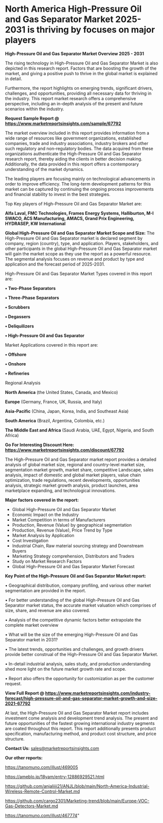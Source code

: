 # North America High-Pressure Oil and Gas Separator Market 2025-2031 is thriving by focuses on major players

<Strong> High-Pressure Oil and Gas Separator Market Overview 2025 - 2031</strong>

The rising technology in High-Pressure Oil and Gas Separator Market is also depicted in this research report. Factors that are boosting the growth of the market, and giving a positive push to thrive in the global market is explained in detail.

Furthermore, the report highlights on emerging trends, significant drivers, challenges, and opportunities, providing all necessary data for thriving in the industry. This report market research offers a comprehensive perspective, including an in-depth analysis of the present and future scenarios within the industry.

<strong>Request Sample Report @ <a href=https://www.marketreportsinsights.com/sample/67792>https://www.marketreportsinsights.com/sample/67792</a></strong>

The market overview included in this report provides information from a wide range of resources like government organizations, established companies, trade and industry associations, industry brokers and other such regulatory and non-regulatory bodies. The data acquired from these organizations authenticate the High-Pressure Oil and Gas Separator research report, thereby aiding the clients in better decision making. Additionally, the data provided in this report offers a contemporary understanding of the market dynamics.

The leading players are focusing mainly on technological advancements in order to improve efficiency. The long-term development patterns for this market can be captured by continuing the ongoing process improvements and financial stability to invest in the best strategies.

Top Key players of High-Pressure Oil and Gas Separator Market are:

<strong>Alfa Laval, FMC Technologies, Frames Energy Systems, Halliburton, M-I SWACO, ACS Manufacturing, AMACS, Grand Prix Engineering, HYDRASEP, KW International</strong>

<strong><b>Global High-Pressure Oil and Gas Separator Market Scope and Size:</b></strong>
The High-Pressure Oil and Gas Separator market is declared segment by company, region (country), type, and application. Players, stakeholders, and other participants in the global High-Pressure Oil and Gas Separator market will gain the market scope as they use the report as a powerful resource. The segmental analysis focuses on revenue and product by type and application and the forecast period of 2025-2031.

High-Pressure Oil and Gas Separator Market Types covered in this report are:

<strong>• Two-Phase Separators

• Three-Phase Separators

• Scrubbers

• Degassers

• Deliquilizers

• High-Pressure Oil and Gas Separator</strong>

Market Applications covered in this report are:

<strong>• Offshore

• Onshore

• Refineries</strong> 

Regional Analysis

<strong>North America</strong> (the United States, Canada, and Mexico)

<strong>Europe</strong> (Germany, France, UK, Russia, and Italy)

<strong>Asia-Pacific</strong> (China, Japan, Korea, India, and Southeast Asia)

<strong>South America</strong> (Brazil, Argentina, Colombia, etc.)

<strong>The Middle East and Africa</strong> (Saudi Arabia, UAE, Egypt, Nigeria, and South Africa)

<strong>Go For Interesting Discount Here: <a href=https://www.marketreportsinsights.com/discount/67792>https://www.marketreportsinsights.com/discount/67792</a></strong>

The High-Pressure Oil and Gas Separator market report provides a detailed analysis of global market size, regional and country-level market size, segmentation market growth, market share, competitive Landscape, sales analysis, impact of domestic and global market players, value chain optimization, trade regulations, recent developments, opportunities analysis, strategic market growth analysis, product launches, area marketplace expanding, and technological innovations.

<strong><b>Major factors covered in the report:</b></strong>
<ul>
  <li>Global High-Pressure Oil and Gas Separator Market </li>
  <li>Economic Impact on the Industry</li>
  <li>Market Competition in terms of Manufacturers</li>
  <li>Production, Revenue (Value) by geographical segmentation</li>
  <li>Production, Revenue (Value), Price Trend by Type</li>
  <li>Market Analysis by Application</li>
  <li>Cost Investigation</li>
  <li>Industrial Chain, Raw material sourcing strategy and Downstream Buyers</li>
  <li>Marketing Strategy comprehension, Distributors and Traders</li>
  <li>Study on Market Research Factors</li>
  <li>Global High-Pressure Oil and Gas Separator Market Forecast</li>
</ul>

<strong><b>Key Point of the High-Pressure Oil and Gas Separator Market report:</b></strong>

• Geographical distribution, company profiling, and various other market segmentation are provided in the report.

• For better understanding of the global High-Pressure Oil and Gas Separator market status, the accurate market valuation which comprises of size, share, and revenue are also covered.

• Analysis of the competitive dynamic factors better extrapolate the complete market overview

• What will be the size of the emerging High-Pressure Oil and Gas Separator market in 2031?

• The latest trends, opportunities and challenges, and growth drivers provide better construal of the High-Pressure Oil and Gas Separator Market.

• In-detail industrial analysis, sales study, and production understanding shed more light on the future market growth rate and scope.

• Report also offers the opportunity for customization as per the customer request.

<strong><b>View Full Report @ <a href=https://www.marketreportsinsights.com/industry-forecast/high-pressure-oil-and-gas-separator-market-growth-and-size-2021-67792>https://www.marketreportsinsights.com/industry-forecast/high-pressure-oil-and-gas-separator-market-growth-and-size-2021-67792</a></b></strong>


At last, the High-Pressure Oil and Gas Separator Market report includes investment come analysis and development trend analysis. The present and future opportunities of the fastest growing international industry segments are coated throughout this report. This report additionally presents product specification, manufacturing method, and product cost structure, and price structure.

<strong>Contact Us:</strong>
sales@marketreportsinsights.com

<strong>Our other reports:</strong>

<a href=https://tanomuno.com/illust/469005>https://tanomuno.com/illust/469005</a>

<a href=https://ameblo.jp/18yam/entry-12886929521.html>https://ameblo.jp/18yam/entry-12886929521.html</a>

<a href=https://github.com/anjaliiii21/ANJL/blob/main/North-America-Industrial-Wireless-Remote-Control-Market.md>https://github.com/anjaliiii21/ANJL/blob/main/North-America-Industrial-Wireless-Remote-Control-Market.md</a>

<a href=https://github.com/cargo2301/Marketing-trend/blob/main/Europe-VOC-Gas-Detectors-Market.md>https://github.com/cargo2301/Marketing-trend/blob/main/Europe-VOC-Gas-Detectors-Market.md</a>

<a href=https://tanomuno.com/illust/467774>https://tanomuno.com/illust/467774</a>"
